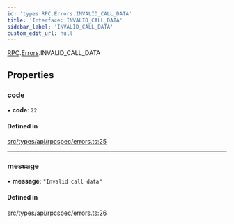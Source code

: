 ```yaml
---
id: 'types.RPC.Errors.INVALID_CALL_DATA'
title: 'Interface: INVALID_CALL_DATA'
sidebar_label: 'INVALID_CALL_DATA'
custom_edit_url: null
---
```


[RPC](../namespaces/types.RPC.md).[Errors](../namespaces/types.RPC.Errors.md).INVALID_CALL_DATA

## Properties

### code

• **code**: `22`

#### Defined in

[src/types/api/rpcspec/errors.ts:25](https://github.com/starknet-io/starknet.js/blob/v5.24.3/src/types/api/rpcspec/errors.ts#L25)

---

### message

• **message**: `"Invalid call data"`

#### Defined in

[src/types/api/rpcspec/errors.ts:26](https://github.com/starknet-io/starknet.js/blob/v5.24.3/src/types/api/rpcspec/errors.ts#L26)
